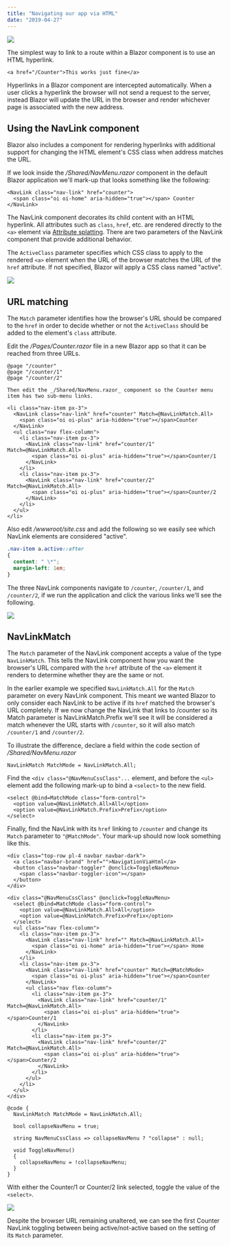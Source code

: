 ```yaml
---
title: "Navigating our app via HTML"
date: "2019-04-27"
---
```


[![](images/SourceLink.png)](https://github.com/mrpmorris/blazor-university/tree/master/src/Routing/NavigatingViaHtml)

The simplest way to link to a route within a Blazor component is to use an HTML hyperlink.

```razor
<a href="/Counter">This works just fine</a>
```

Hyperlinks in a Blazor component are intercepted automatically.
When a user clicks a hyperlink the browser will not send a request to the server,
instead Blazor will update the URL in the browser and render whichever page is associated with the new address.

## Using the NavLink component

Blazor also includes a component for rendering hyperlinks with additional support for changing the HTML element's CSS
class when address matches the URL.

If we look inside the _/Shared/NavMenu.razor_ component in the default Blazor application we'll mark-up that looks
something like the following:

```razor
<NavLink class="nav-link" href="counter">
  <span class="oi oi-home" aria-hidden="true"></span> Counter
</NavLink>
```

The NavLink component decorates its child content with an HTML hyperlink.
All attributes such as `class`, `href`, etc. are rendered directly to the `<a>` element via [Attribute splatting](/components/code-generated-html-attributes/).
There are two parameters of the NavLink component that provide additional behavior.

The `ActiveClass` parameter specifies which CSS class to apply to the rendered `<a>` element when the URL of the browser
matches the URL of the `href` attribute.
If not specified, Blazor will apply a CSS class named "active".

![](images/NavLinkActiveToggle.gif)

## URL matching

The `Match` parameter identifies how the browser's URL should be compared to the `href` in order to decide whether or
not the `ActiveClass` should be added to the element's `class` attribute.

Edit the _/Pages/Counter.razor_ file in a new Blazor app so that it can be reached from three URLs.

```razor
@page "/counter"
@page "/counter/1"
@page "/counter/2"

Then edit the _/Shared/NavMenu.razor_ component so the Counter menu item has two sub-menu links.

<li class="nav-item px-3">
  <NavLink class="nav-link" href="counter" Match=@NavLinkMatch.All>
    <span class="oi oi-plus" aria-hidden="true"></span>Counter
  </NavLink>
  <ul class="nav flex-column">
    <li class="nav-item px-3">
      <NavLink class="nav-link" href="counter/1" Match=@NavLinkMatch.All>
        <span class="oi oi-plus" aria-hidden="true"></span>Counter/1
      </NavLink>
    </li>
    <li class="nav-item px-3">
      <NavLink class="nav-link" href="counter/2" Match=@NavLinkMatch.All>
        <span class="oi oi-plus" aria-hidden="true"></span>Counter/2
      </NavLink>
    </li>
  </ul>
</li>
```

Also edit _/wwwroot/site.css_ and add the following so we easily see which NavLink elements are considered "active".

```css
.nav-item a.active::after
{
  content: " \*";
  margin-left: 1em;
}
```

The three NavLink components navigate to `/counter`, `/counter/1`, and `/counter/2`,
if we run the application and click the various links we'll see the following.

![](images/NavLinkMatchAll.gif)

## NavLinkMatch

The `Match` parameter of the NavLink component accepts a value of the type `NavLinkMatch`.
This tells the NavLink component how you want the browser's URL compared with the `href` attribute of the `<a>` element
it renders to determine whether they are the same or not.

In the earlier example we specified `NavLinkMatch.All` for the `Match` parameter on every NavLink component.
This meant we wanted Blazor to only consider each NavLink to be active if its `href` matched the browser's URL completely.
If we now change the NavLink that links to /counter so its Match parameter is NavLinkMatch.Prefix we'll see it will be
considered a match whenever the URL starts with `/counter`, so it will also match `/counter/1` and `/counter/2`.

To illustrate the difference, declare a field within the code section of _/Shared/NavMenu.razor_

```razor
NavLinkMatch MatchMode = NavLinkMatch.All; 
```

Find the `<div class="@NavMenuCssClass"...` element, and before the `<ul>` element add the following mark-up to bind a
`<select>` to the new field.

```razor
<select @bind=MatchMode class="form-control">
  <option value=@NavLinkMatch.All>All</option>
  <option value=@NavLinkMatch.Prefix>Prefix</option>
</select>
```

Finally, find the NavLink with its `href` linking to `/counter` and change its `Match` parameter to `"@MatchMode"`.
Your mark-up should now look something like this.

```razor
<div class="top-row pl-4 navbar navbar-dark">
  <a class="navbar-brand" href="">NavigationViaHtml</a>
  <button class="navbar-toggler" @onclick=ToggleNavMenu>
    <span class="navbar-toggler-icon"></span>
  </button>
</div>

<div class="@NavMenuCssClass" @onclick=ToggleNavMenu>
  <select @bind=MatchMode class="form-control">
    <option value=@NavLinkMatch.All>All</option>
    <option value=@NavLinkMatch.Prefix>Prefix</option>
  </select>
  <ul class="nav flex-column">
    <li class="nav-item px-3">
      <NavLink class="nav-link" href="" Match=@NavLinkMatch.All>
        <span class="oi oi-home" aria-hidden="true"></span> Home
      </NavLink>
    </li>
    <li class="nav-item px-3">
      <NavLink class="nav-link" href="counter" Match=@MatchMode>
        <span class="oi oi-plus" aria-hidden="true"></span>Counter
      </NavLink>
      <ul class="nav flex-column">
        <li class="nav-item px-3">
          <NavLink class="nav-link" href="counter/1" Match=@NavLinkMatch.All>
            <span class="oi oi-plus" aria-hidden="true"></span>Counter/1
          </NavLink>
        </li>
        <li class="nav-item px-3">
          <NavLink class="nav-link" href="counter/2" Match=@NavLinkMatch.All>
            <span class="oi oi-plus" aria-hidden="true"></span>Counter/2
          </NavLink>
        </li>
      </ul>
    </li>
  </ul>
</div>

@code {
  NavLinkMatch MatchMode = NavLinkMatch.All;

  bool collapseNavMenu = true;

  string NavMenuCssClass => collapseNavMenu ? "collapse" : null;

  void ToggleNavMenu()
  {
    collapseNavMenu = !collapseNavMenu;
  }
}
```

With either the Counter/1 or Counter/2 link selected, toggle the value of the `<select>`.

![](images/NavLinkMatchToggle.gif)

Despite the browser URL remaining unaltered, we can see the first Counter NavLink toggling between being
active/not-active based on the setting of its `Match` parameter.

